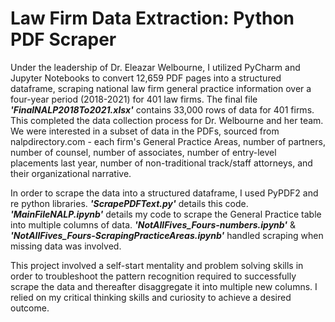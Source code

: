 # Law Firm Data Extraction: Python PDF Scraper
Under the leadership of Dr. Eleazar Welbourne, I utilized PyCharm and Jupyter Notebooks to convert 12,659 PDF pages into a structured dataframe, scraping national law firm general practice information over a four-year period (2018-2021) for 401 law firms. The final file **_'FinalNALP2018To2021.xlsx'_** contains 33,000 rows of data for 401 firms. This completed the data collection process for Dr. Welbourne and her team. We were interested in a subset of data in the PDFs, sourced from nalpdirectory.com - each firm's General Practice Areas, number of partners, number of counsel, number of associates, number of entry-level placements last year, number of non-traditional track/staff attorneys, and their organizational narrative. 

In order to scrape the data into a structured dataframe, I used PyPDF2 and re python libraries. _**'ScrapePDFText.py'**_ details this code.
**_'MainFileNALP.ipynb'_** details my code to scrape the General Practice table into multiple columns of data. 
**_'NotAllFives_Fours-numbers.ipynb'_** & **_'NotAllFives_Fours-ScrapingPracticeAreas.ipynb'_** handled scraping when missing data was involved.

This project involved a self-start mentality and problem solving skills in order to troubleshoot the pattern recognition required to successfully scrape the data and thereafter disaggregate it into multiple new columns. I relied on my critical thinking skills and curiosity to achieve a desired outcome.
